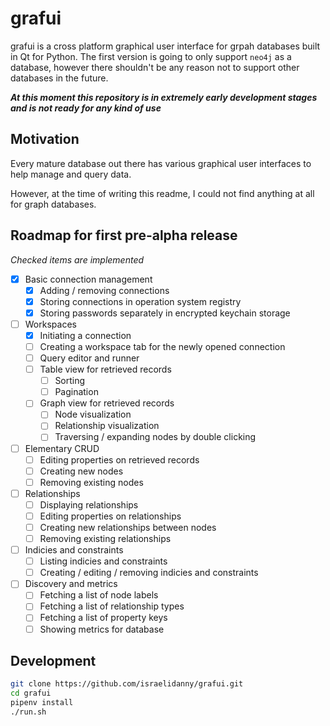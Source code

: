 # grafui

grafui is a cross platform graphical user interface for grpah databases built in Qt for Python. The first version is going to only support `neo4j` as a database, however there shouldn't be any reason not to support other databases in the future.

__*At this moment this repository is in extremely early development stages and is not ready for any kind of use*__

## Motivation

Every mature database out there has various graphical user interfaces to help manage and query data.

However, at the time of writing this readme, I could not find anything at all for graph databases. 

## Roadmap for first pre-alpha release
_Checked items are implemented_
- [x] Basic connection management
  - [x] Adding / removing connections
  - [x] Storing connections in operation system registry
  - [x] Storing passwords separately in encrypted keychain storage 
- [ ] Workspaces
  - [x] Initiating a connection
  - [ ] Creating a workspace tab for the newly opened connection
  - [ ] Query editor and runner
  - [ ] Table view for retrieved records
    - [ ] Sorting
    - [ ] Pagination
  - [ ] Graph view for retrieved records
    - [ ] Node visualization
    - [ ] Relationship visualization
    - [ ] Traversing / expanding nodes by double clicking
- [ ] Elementary CRUD
  - [ ] Editing properties on retrieved records
  - [ ] Creating new nodes
  - [ ] Removing existing nodes
- [ ] Relationships
  - [ ] Displaying relationships
  - [ ] Editing properties on relationships
  - [ ] Creating new relationships between nodes
  - [ ] Removing existing relationships
- [ ] Indicies and constraints
  - [ ] Listing indicies and constraints
  - [ ] Creating / editing / removing indicies and constraints
- [ ] Discovery and metrics
  - [ ] Fetching a list of node labels
  - [ ] Fetching a list of relationship types
  - [ ] Fetching a list of property keys
  - [ ] Showing metrics for database
  
## Development

```bash
git clone https://github.com/israelidanny/grafui.git
cd grafui
pipenv install
./run.sh
```